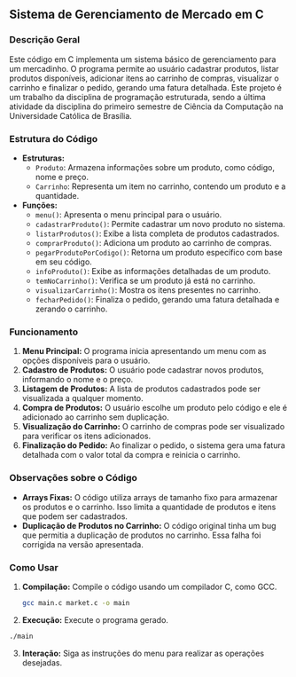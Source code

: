 ## Sistema de Gerenciamento de Mercado em C

### Descrição Geral

Este código em C implementa um sistema básico de gerenciamento para um mercadinho. O programa permite ao usuário cadastrar produtos, listar produtos disponíveis, adicionar itens ao carrinho de compras, visualizar o carrinho e finalizar o pedido, gerando uma fatura detalhada. Este projeto é um trabalho da disciplina de programação estruturada, sendo a última atividade
da disciplina do primeiro semestre de Ciência da Computação na Universidade Católica de Brasília.

### Estrutura do Código

- **Estruturas:**
  - `Produto`: Armazena informações sobre um produto, como código, nome e preço.
  - `Carrinho`: Representa um item no carrinho, contendo um produto e a quantidade.
- **Funções:**
  - `menu()`: Apresenta o menu principal para o usuário.
  - `cadastrarProduto()`: Permite cadastrar um novo produto no sistema.
  - `listarProdutos()`: Exibe a lista completa de produtos cadastrados.
  - `comprarProduto()`: Adiciona um produto ao carrinho de compras.
  - `pegarProdutoPorCodigo()`: Retorna um produto específico com base em seu código.
  - `infoProduto()`: Exibe as informações detalhadas de um produto.
  - `temNoCarrinho()`: Verifica se um produto já está no carrinho.
  - `visualizarCarrinho()`: Mostra os itens presentes no carrinho.
  - `fecharPedido()`: Finaliza o pedido, gerando uma fatura detalhada e zerando o carrinho.

### Funcionamento

1. **Menu Principal:** O programa inicia apresentando um menu com as opções disponíveis para o usuário.
2. **Cadastro de Produtos:** O usuário pode cadastrar novos produtos, informando o nome e o preço.
3. **Listagem de Produtos:** A lista de produtos cadastrados pode ser visualizada a qualquer momento.
4. **Compra de Produtos:** O usuário escolhe um produto pelo código e ele é adicionado ao carrinho sem duplicação.
5. **Visualização do Carrinho:** O carrinho de compras pode ser visualizado para verificar os itens adicionados.
6. **Finalização do Pedido:** Ao finalizar o pedido, o sistema gera uma fatura detalhada com o valor total da compra e
   reinicia o carrinho.

### Observações sobre o Código

- **Arrays Fixas:** O código utiliza arrays de tamanho fixo para armazenar os produtos e o carrinho. Isso limita a quantidade de produtos e itens que podem ser cadastrados.
- **Duplicação de Produtos no Carrinho:** O código original tinha um bug que permitia a duplicação de produtos no carrinho. Essa falha foi corrigida na versão apresentada.

### Como Usar

1. **Compilação:** Compile o código usando um compilador C, como GCC.
   ```bash
   gcc main.c market.c -o main
   ```
2. **Execução:** Execute o programa gerado.

  ```bash
  ./main
  ```

3. **Interação:** Siga as instruções do menu para realizar as operações desejadas.
